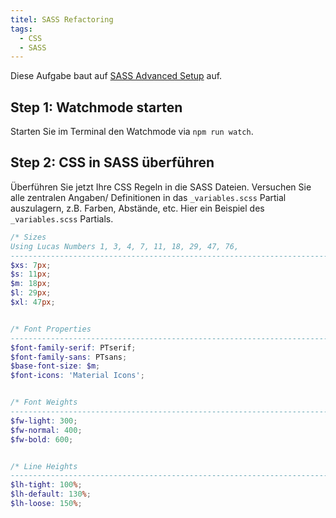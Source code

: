 ```yaml
---
titel: SASS Refactoring
tags:
  - CSS
  - SASS
---
```


Diese Aufgabe baut auf [SASS Advanced Setup](../sass-02-advanced-setup/) auf.

## Step 1: Watchmode starten
Starten Sie im Terminal den Watchmode via `npm run watch`.

## Step 2: CSS in SASS überführen
Überführen Sie jetzt Ihre CSS Regeln in die SASS Dateien. Versuchen Sie alle zentralen Angaben/ Definitionen in das `_variables.scss` Partial auszulagern, z.B. Farben, Abstände, etc. Hier ein Beispiel des `_variables.scss` Partials.

```scss
/* Sizes
Using Lucas Numbers 1, 3, 4, 7, 11, 18, 29, 47, 76, 
---------------------------------------------------------------------------- */
$xs: 7px;
$s: 11px;
$m: 18px;
$l: 29px;
$xl: 47px;


/* Font Properties
---------------------------------------------------------------------------- */
$font-family-serif: PTserif;
$font-family-sans: PTsans;
$base-font-size: $m;
$font-icons: 'Material Icons';


/* Font Weights
---------------------------------------------------------------------------- */
$fw-light: 300;
$fw-normal: 400;
$fw-bold: 600;


/* Line Heights
---------------------------------------------------------------------------- */
$lh-tight: 100%;
$lh-default: 130%;
$lh-loose: 150%;

```
